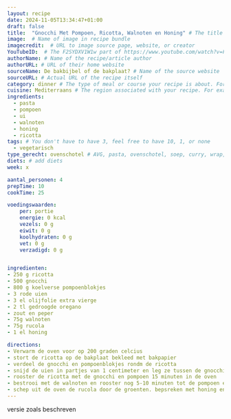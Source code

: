 ```yaml
---
layout: recipe
date: 2024-11-05T13:34:47+01:00
draft: false
title:  "Gnocchi Met Pompoen, Ricotta, Walnoten en Honing" # The title of your awesome recipe
image:  # Name of image in recipe bundle
imagecredit:  # URL to image source page, website, or creator
YouTubeID:  # The F2SYDXV1W1w part of https://www.youtube.com/watch?v=F2SYDXV1W1w
authorName: # Name of the recipe/article author
authorURL: # URL of their home website
sourceName: De bakbijbel of de bakplaat? # Name of the source website
sourceURL: # Actual URL of the recipe itself
category: dinner # The type of meal or course your recipe is about. For example: "dinner", "entree", or "dessert".
cuisine: Mediterraans # The region associated with your recipe. For example, Italiaans, Mediterraans", or Eigen.
ingredients:
  - pasta
  - pompoen
  - ui
  - walnoten
  - honing
  - ricotta
tags: # You don't have to have 3, feel free to have 10, 1, or none
  - vegetarisch
type_gerecht: ovenschotel # AVG, pasta, ovenschotel, soep, curry, wrap, etc.
diets: # add diets
week: x

aantal_personen: 4
prepTime: 10
cookTime: 25

voedingswaarden:
    per: portie
    energie: 0 kcal
    vezels: 0 g
    eiwit: 0 g
    koolhydraten: 0 g
    vet: 0 g
    verzadigd: 0 g


ingredienten:
- 250 g ricotta
- 500 gnocchi
- 800 g koelverse pompoenblokjes
- 3 rode uien
- 3 el olijfolie extra vierge
- 2 tl gedroogde oregano
- zout en peper
- 75g walnoten
- 75g rucola
- 1 el honing

directions:
- Verwarm de oven voor op 200 graden celcius
- stort de ricotta op de bakplaat bekleed met bakpapier
- verdeel de gnocchi en pompoenblokjes rondm de ricotta
- snijd de uien in partjes van 1 centimeter en leg ze tussen de gnocchi en pompoen. Besprenkel met olijfolie en bestrooi met de oregano en zout en peper naar smaak.
- rooster de ricotta met de gnocchi en pompoen 15 minuten in de oven
- bestrooi met de walnoten en rooster nog 5-10 minuten tot de pompoen en rode ui gaar izjn.
- schep uit de oven de rucola door de groenten. bepsreken met honing en eventueel met wat extrra olijfolie
---
```


versie zoals beschreven
